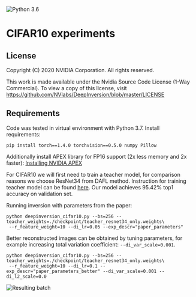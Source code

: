 ![Python 3.6](https://img.shields.io/badge/python-3.6-green.svg)

# CIFAR10 experiments

## License

Copyright (C) 2020 NVIDIA Corporation. All rights reserved.

This work is made available under the Nvidia Source Code License (1-Way Commercial). To view a copy of this license, visit https://github.com/NVlabs/DeepInversion/blob/master/LICENSE

## Requirements

Code was tested in virtual environment with Python 3.7. Install requirements:

```setup
pip install torch==1.4.0 torchvision==0.5.0 numpy Pillow
```

Additionally install APEX library for FP16 support (2x less memory and 2x faster): [Installing NVIDIA APEX](https://github.com/NVIDIA/apex#quick-start)

For CIFAR10 we will first need to train a teacher model, for comparison reasons we choose ResNet34 from DAFL method.
Instruction for training teacher model can be found [here](https://github.com/huawei-noah/Data-Efficient-Model-Compression/tree/master/DAFL).
Our model achieves 95.42% top1 accuracy on validation set.

Running inversion with parameters from the paper:

```
python deepinversion_cifar10.py --bs=256 --teacher_weights=./checkpoint/teacher_resnet34_only.weights\
 --r_feature_weight=10 --di_lr=0.05 --exp_descr="paper_parameters"
```

 Better reconstructed images can be obtained by tuning parameters, for example increasing total variation coefficient: `--di_var_scale=0.001`.

```
python deepinversion_cifar10.py --bs=256 --teacher_weights=./checkpoint/teacher_resnet34_only.weights\
 --r_feature_weight=10 --di_lr=0.1 --exp_descr="paper_parameters_better" --di_var_scale=0.001 --di_l2_scale=0.0
```

![Resulting batch](images/better_last.png "Resulting batch")
